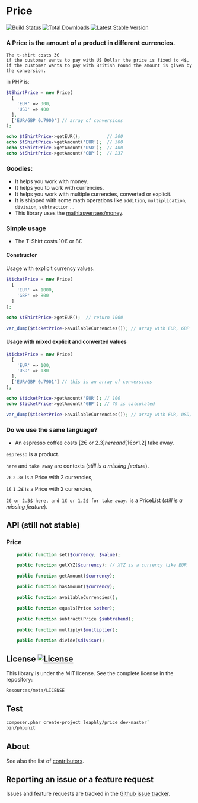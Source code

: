 Price
=====

[![Build Status](https://secure.travis-ci.org/leaphly/price.png?branch=master)](http://travis-ci.org/leaphly/price)
[![Total Downloads](https://poser.pugx.org/leaphly/price/downloads.png)](https://packagist.org/packages/leaphly/price)
[![Latest Stable Version](https://poser.pugx.org/leaphly/price/v/stable.png)](https://packagist.org/packages/leaphly/price)

### A Price is the amount of a product in different currencies.

```
The t-shirt costs 3€
if the customer wants to pay with US Dollar the price is fixed to 4$,
if the customer wants to pay with British Pound the amount is given by the conversion.
```

in PHP is:

```php
$tShirtPrice = new Price(
  [
    'EUR' => 300,
    'USD' => 400
  ],
  ['EUR/GBP 0.7900'] // array of conversions
);

echo $tShirtPrice->getEUR();          // 300
echo $tShirtPrice->getAmount('EUR');  // 300
echo $tShirtPrice->getAmount('USD');  // 400
echo $tShirtPrice->getAmount('GBP');  // 237
```

### Goodies:

- It helps you work with money.
- It helps you to work with currencies.
- It helps you work with multiple currencies, converted or explicit.
- It is shipped with some math operations like `addition`, `multiplication`, `division`, `subtraction` ...
- This library uses the [mathiasverraes/money](https://packagist.org/packages/mathiasverraes/money).


### Simple usage

* The T-Shirt costs 10€ or 8£

#### Constructor

Usage with explicit currency values.

```php
$ticketPrice = new Price(
  [
    'EUR' => 1000,
    'GBP' => 800
  ]
);

echo $tShirtPrice->getEUR();  // return 1000

var_dump($ticketPrice->availableCurrencies()); // array with EUR, GBP
```

#### Usage with mixed explicit and converted values

```php
$ticketPrice = new Price(
  [
    'EUR' => 100,
    'USD' => 130
  ],
  ['EUR/GBP 0.7901'] // this is an array of conversions
);

echo $ticketPrice->getAmount('EUR'); // 100
echo $ticketPrice->getAmount('GBP'); // 79 is calculated

var_dump($ticketPrice->availableCurrencies()); // array with EUR, USD, GBP
```

### Do we use the same language?

* An espresso coffee costs [2€ or 2.3$] here and [1€ or 1.2$] take away.

`espresso` is a product.

`here` and `take away` are contexts (*still is a missing feature*).

`2€` `2.3£` is a Price with 2 currencies,

`1€` `1.2£` is a Price with 2 currencies,

`2€ or 2.3$ here, and 1€ or 1.2$ for take away.` is a PriceList (*still is a missing feature*).


API (still not stable)
----------------------

### Price

```php
    public function set($currency, $value);

    public function getXYZ($currency); // XYZ is a currency like EUR

    public function getAmount($currency);

    public function hasAmount($currency);

    public function availableCurrencies();

    public function equals(Price $other);

    public function subtract(Price $subtrahend);

    public function multiply($multiplier);

    public function divide($divisor);
```


License [![License](https://poser.pugx.org/leaphly/price/license.png)](https://packagist.org/packages/leaphly/price)
-------

This library is under the MIT license. See the complete license in the repository:

    Resources/meta/LICENSE

Test
----

``` bash
composer.phar create-project leaphly/price dev-master`
bin/phpunit
```

About
-----

See also the list of [contributors](https://github.com/leaphly/price/contributors).

Reporting an issue or a feature request
---------------------------------------

Issues and feature requests are tracked in the [Github issue tracker](https://github.com/leaphly/price/issues).